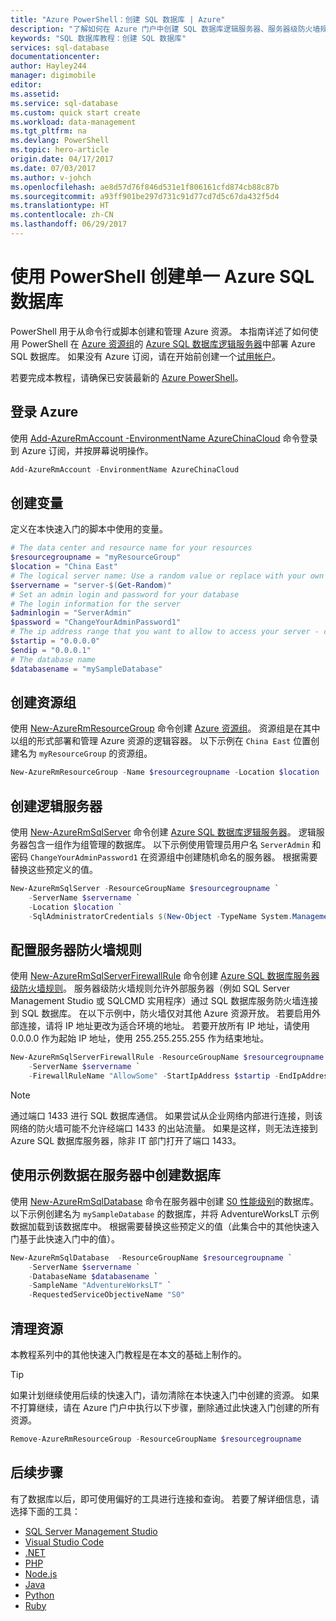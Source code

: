 ```yaml
---
title: "Azure PowerShell：创建 SQL 数据库 | Azure"
description: "了解如何在 Azure 门户中创建 SQL 数据库逻辑服务器、服务器级防火墙规则和数据库，"
keywords: "SQL 数据库教程：创建 SQL 数据库"
services: sql-database
documentationcenter: 
author: Hayley244
manager: digimobile
editor: 
ms.assetid: 
ms.service: sql-database
ms.custom: quick start create
ms.workload: data-management
ms.tgt_pltfrm: na
ms.devlang: PowerShell
ms.topic: hero-article
origin.date: 04/17/2017
ms.date: 07/03/2017
ms.author: v-johch
ms.openlocfilehash: ae8d57d76f846d531e1f806161cfd874cb88c87b
ms.sourcegitcommit: a93ff901be297d731c91d77cd7d5c67da432f5d4
ms.translationtype: HT
ms.contentlocale: zh-CN
ms.lasthandoff: 06/29/2017
---
```

# 使用 PowerShell 创建单一 Azure SQL 数据库
<a id="create-a-single-azure-sql-database-using-powershell" class="xliff"></a>

PowerShell 用于从命令行或脚本创建和管理 Azure 资源。 本指南详述了如何使用 PowerShell 在 [Azure 资源组](../azure-resource-manager/resource-group-overview.md)的 [Azure SQL 数据库逻辑服务器](sql-database-features.md)中部署 Azure SQL 数据库。
如果没有 Azure 订阅，请在开始前创建一个[试用帐户](https://www.azure.cn/pricing/1rmb-trial/)。

若要完成本教程，请确保已安装最新的 [Azure PowerShell](https://docs.microsoft.com/powershell/azure/overview)。 

## 登录 Azure
<a id="log-in-to-azure" class="xliff"></a>

使用 [Add-AzureRmAccount -EnvironmentName AzureChinaCloud](https://docs.microsoft.com/powershell/module/azurerm.profile/add-azurermaccount) 命令登录到 Azure 订阅，并按屏幕说明操作。

```powershell
Add-AzureRmAccount -EnvironmentName AzureChinaCloud
```

## 创建变量
<a id="create-variables" class="xliff"></a>

定义在本快速入门的脚本中使用的变量。

```powershell
# The data center and resource name for your resources
$resourcegroupname = "myResourceGroup"
$location = "China East"
# The logical server name: Use a random value or replace with your own value (do not capitalize)
$servername = "server-$(Get-Random)"
# Set an admin login and password for your database
# The login information for the server
$adminlogin = "ServerAdmin"
$password = "ChangeYourAdminPassword1"
# The ip address range that you want to allow to access your server - change as appropriate
$startip = "0.0.0.0"
$endip = "0.0.0.1"
# The database name
$databasename = "mySampleDatabase"
```

## 创建资源组
<a id="create-a-resource-group" class="xliff"></a>

使用 [New-AzureRmResourceGroup](https://docs.microsoft.com/powershell/module/azurerm.resources/new-azurermresourcegroup) 命令创建 [Azure 资源组](../azure-resource-manager/resource-group-overview.md)。 资源组是在其中以组的形式部署和管理 Azure 资源的逻辑容器。 以下示例在 `China East` 位置创建名为 `myResourceGroup` 的资源组。

```powershell
New-AzureRmResourceGroup -Name $resourcegroupname -Location $location
```
## 创建逻辑服务器
<a id="create-a-logical-server" class="xliff"></a>

使用 [New-AzureRmSqlServer](https://docs.microsoft.com/powershell/module/azurerm.sql/new-azurermsqlserver) 命令创建 [Azure SQL 数据库逻辑服务器](sql-database-features.md)。 逻辑服务器包含一组作为组管理的数据库。 以下示例使用管理员用户名 `ServerAdmin` 和密码 `ChangeYourAdminPassword1` 在资源组中创建随机命名的服务器。 根据需要替换这些预定义的值。

```powershell
New-AzureRmSqlServer -ResourceGroupName $resourcegroupname `
    -ServerName $servername `
    -Location $location `
    -SqlAdministratorCredentials $(New-Object -TypeName System.Management.Automation.PSCredential -ArgumentList $adminlogin, $(ConvertTo-SecureString -String $password -AsPlainText -Force))
```

## 配置服务器防火墙规则
<a id="configure-a-server-firewall-rule" class="xliff"></a>

使用 [New-AzureRmSqlServerFirewallRule](https://docs.microsoft.com/powershell/module/azurerm.sql/new-azurermsqlserverfirewallrule) 命令创建 [Azure SQL 数据库服务器级防火墙规则](sql-database-firewall-configure.md)。 服务器级防火墙规则允许外部服务器（例如 SQL Server Management Studio 或 SQLCMD 实用程序）通过 SQL 数据库服务防火墙连接到 SQL 数据库。 在以下示例中，防火墙仅对其他 Azure 资源开放。 若要启用外部连接，请将 IP 地址更改为适合环境的地址。 若要开放所有 IP 地址，请使用 0.0.0.0 作为起始 IP 地址，使用 255.255.255.255 作为结束地址。

```powershell
New-AzureRmSqlServerFirewallRule -ResourceGroupName $resourcegroupname `
    -ServerName $servername `
    -FirewallRuleName "AllowSome" -StartIpAddress $startip -EndIpAddress $endip
```

> [!NOTE]
> 通过端口 1433 进行 SQL 数据库通信。 如果尝试从企业网络内部进行连接，则该网络的防火墙可能不允许经端口 1433 的出站流量。 如果是这样，则无法连接到 Azure SQL 数据库服务器，除非 IT 部门打开了端口 1433。
>

## 使用示例数据在服务器中创建数据库
<a id="create-a-database-in-the-server-with-sample-data" class="xliff"></a>

使用 [New-AzureRmSqlDatabase](https://docs.microsoft.com/powershell/module/azurerm.sql/new-azurermsqldatabase) 命令在服务器中创建 [S0 性能级别](sql-database-service-tiers.md)的数据库。 以下示例创建名为 `mySampleDatabase` 的数据库，并将 AdventureWorksLT 示例数据加载到该数据库中。 根据需要替换这些预定义的值（此集合中的其他快速入门基于此快速入门中的值）。

```powershell
New-AzureRmSqlDatabase  -ResourceGroupName $resourcegroupname `
    -ServerName $servername `
    -DatabaseName $databasename `
    -SampleName "AdventureWorksLT" `
    -RequestedServiceObjectiveName "S0"
```

## 清理资源
<a id="clean-up-resources" class="xliff"></a>

本教程系列中的其他快速入门教程是在本文的基础上制作的。 

> [!TIP]
> 如果计划继续使用后续的快速入门，请勿清除在本快速入门中创建的资源。 如果不打算继续，请在 Azure 门户中执行以下步骤，删除通过此快速入门创建的所有资源。
>

```powershell
Remove-AzureRmResourceGroup -ResourceGroupName $resourcegroupname
```

## 后续步骤
<a id="next-steps" class="xliff"></a>

有了数据库以后，即可使用偏好的工具进行连接和查询。 若要了解详细信息，请选择下面的工具：

- [SQL Server Management Studio](sql-database-connect-query-ssms.md)
- [Visual Studio Code](sql-database-connect-query-vscode.md)
- [.NET](sql-database-connect-query-dotnet.md)
- [PHP](sql-database-connect-query-php.md)
- [Node.js](sql-database-connect-query-nodejs.md)
- [Java](sql-database-connect-query-java.md)
- [Python](sql-database-connect-query-python.md)
- [Ruby](sql-database-connect-query-ruby.md)

